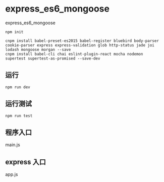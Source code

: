 # express_es6_mongoose
express_es6_mongoose



```
npm init
```

```
cnpm install babel-preset-es2015 babel-register bluebird body-parser cookie-parser express express-validation glob http-status jade joi lodash mongoose morgan --save
cnpm install babel-cli chai eslint-plugin-react mocha nodemon supertest supertest-as-promised --save-dev
```


## 运行

```
npm run dev
```

## 运行测试

```
npm run test
```



## 程序入口

main.js


## express 入口

app.js




